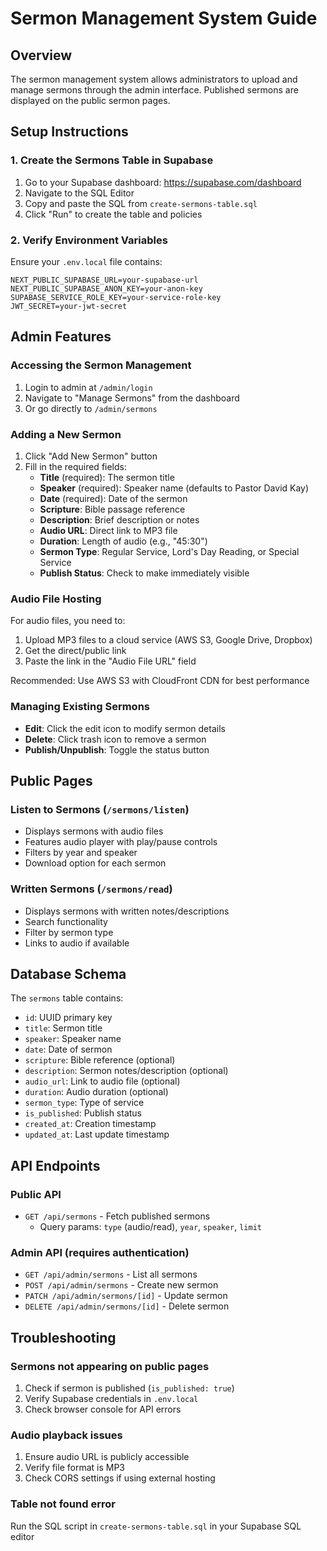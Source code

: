 # Sermon Management System Guide

## Overview
The sermon management system allows administrators to upload and manage sermons through the admin interface. Published sermons are displayed on the public sermon pages.

## Setup Instructions

### 1. Create the Sermons Table in Supabase

1. Go to your Supabase dashboard: https://supabase.com/dashboard
2. Navigate to the SQL Editor
3. Copy and paste the SQL from `create-sermons-table.sql`
4. Click "Run" to create the table and policies

### 2. Verify Environment Variables

Ensure your `.env.local` file contains:
```env
NEXT_PUBLIC_SUPABASE_URL=your-supabase-url
NEXT_PUBLIC_SUPABASE_ANON_KEY=your-anon-key
SUPABASE_SERVICE_ROLE_KEY=your-service-role-key
JWT_SECRET=your-jwt-secret
```

## Admin Features

### Accessing the Sermon Management

1. Login to admin at `/admin/login`
2. Navigate to "Manage Sermons" from the dashboard
3. Or go directly to `/admin/sermons`

### Adding a New Sermon

1. Click "Add New Sermon" button
2. Fill in the required fields:
   - **Title** (required): The sermon title
   - **Speaker** (required): Speaker name (defaults to Pastor David Kay)
   - **Date** (required): Date of the sermon
   - **Scripture**: Bible passage reference
   - **Description**: Brief description or notes
   - **Audio URL**: Direct link to MP3 file
   - **Duration**: Length of audio (e.g., "45:30")
   - **Sermon Type**: Regular Service, Lord's Day Reading, or Special Service
   - **Publish Status**: Check to make immediately visible

### Audio File Hosting

For audio files, you need to:
1. Upload MP3 files to a cloud service (AWS S3, Google Drive, Dropbox)
2. Get the direct/public link
3. Paste the link in the "Audio File URL" field

Recommended: Use AWS S3 with CloudFront CDN for best performance

### Managing Existing Sermons

- **Edit**: Click the edit icon to modify sermon details
- **Delete**: Click trash icon to remove a sermon
- **Publish/Unpublish**: Toggle the status button

## Public Pages

### Listen to Sermons (`/sermons/listen`)
- Displays sermons with audio files
- Features audio player with play/pause controls
- Filters by year and speaker
- Download option for each sermon

### Written Sermons (`/sermons/read`) 
- Displays sermons with written notes/descriptions
- Search functionality
- Filter by sermon type
- Links to audio if available

## Database Schema

The `sermons` table contains:
- `id`: UUID primary key
- `title`: Sermon title
- `speaker`: Speaker name
- `date`: Date of sermon
- `scripture`: Bible reference (optional)
- `description`: Sermon notes/description (optional)
- `audio_url`: Link to audio file (optional)
- `duration`: Audio duration (optional)
- `sermon_type`: Type of service
- `is_published`: Publish status
- `created_at`: Creation timestamp
- `updated_at`: Last update timestamp

## API Endpoints

### Public API
- `GET /api/sermons` - Fetch published sermons
  - Query params: `type` (audio/read), `year`, `speaker`, `limit`

### Admin API (requires authentication)
- `GET /api/admin/sermons` - List all sermons
- `POST /api/admin/sermons` - Create new sermon
- `PATCH /api/admin/sermons/[id]` - Update sermon
- `DELETE /api/admin/sermons/[id]` - Delete sermon

## Troubleshooting

### Sermons not appearing on public pages
1. Check if sermon is published (`is_published: true`)
2. Verify Supabase credentials in `.env.local`
3. Check browser console for API errors

### Audio playback issues
1. Ensure audio URL is publicly accessible
2. Verify file format is MP3
3. Check CORS settings if using external hosting

### Table not found error
Run the SQL script in `create-sermons-table.sql` in your Supabase SQL editor